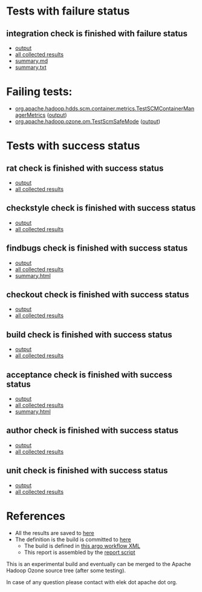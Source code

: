 # Tests with failure status

## integration check is finished with failure status

   * [output](https://raw.githubusercontent.com/elek/ozone-ci-03/master/pr/pr-hdds-2219-hr668/integration/output.log)
   * [all collected results](https://github.com/elek/ozone-ci-03/tree/master/pr/pr-hdds-2219-hr668/integration)
   * [summary.md](https://github.com/elek/ozone-ci-03/tree/master/pr/pr-hdds-2219-hr668/integration/summary.md)
   * [summary.txt](https://github.com/elek/ozone-ci-03/tree/master/pr/pr-hdds-2219-hr668/integration/summary.txt)

# Failing tests: 

 * [org.apache.hadoop.hdds.scm.container.metrics.TestSCMContainerManagerMetrics](hadoop-ozone/integration-test/org.apache.hadoop.hdds.scm.container.metrics.TestSCMContainerManagerMetrics.txt) ([output](hadoop-ozone/integration-test/org.apache.hadoop.hdds.scm.container.metrics.TestSCMContainerManagerMetrics-output.txt))
 * [org.apache.hadoop.ozone.om.TestScmSafeMode](hadoop-ozone/integration-test/org.apache.hadoop.ozone.om.TestScmSafeMode.txt) ([output](hadoop-ozone/integration-test/org.apache.hadoop.ozone.om.TestScmSafeMode-output.txt))


# Tests with success status

## rat check is finished with success status

   * [output](https://raw.githubusercontent.com/elek/ozone-ci-03/master/pr/pr-hdds-2219-hr668/rat/output.log)
   * [all collected results](https://github.com/elek/ozone-ci-03/tree/master/pr/pr-hdds-2219-hr668/rat)


## checkstyle check is finished with success status

   * [output](https://raw.githubusercontent.com/elek/ozone-ci-03/master/pr/pr-hdds-2219-hr668/checkstyle/output.log)
   * [all collected results](https://github.com/elek/ozone-ci-03/tree/master/pr/pr-hdds-2219-hr668/checkstyle)


## findbugs check is finished with success status

   * [output](https://raw.githubusercontent.com/elek/ozone-ci-03/master/pr/pr-hdds-2219-hr668/findbugs/output.log)
   * [all collected results](https://github.com/elek/ozone-ci-03/tree/master/pr/pr-hdds-2219-hr668/findbugs)
   * [summary.html](https://elek.github.io/ozone-ci-03/pr/pr-hdds-2219-hr668/findbugs/summary.html)


## checkout check is finished with success status

   * [output](https://raw.githubusercontent.com/elek/ozone-ci-03/master/pr/pr-hdds-2219-hr668/checkout/output.log)
   * [all collected results](https://github.com/elek/ozone-ci-03/tree/master/pr/pr-hdds-2219-hr668/checkout)


## build check is finished with success status

   * [output](https://raw.githubusercontent.com/elek/ozone-ci-03/master/pr/pr-hdds-2219-hr668/build/output.log)
   * [all collected results](https://github.com/elek/ozone-ci-03/tree/master/pr/pr-hdds-2219-hr668/build)


## acceptance check is finished with success status

   * [output](https://raw.githubusercontent.com/elek/ozone-ci-03/master/pr/pr-hdds-2219-hr668/acceptance/output.log)
   * [all collected results](https://github.com/elek/ozone-ci-03/tree/master/pr/pr-hdds-2219-hr668/acceptance)
   * [summary.html](https://elek.github.io/ozone-ci-03/pr/pr-hdds-2219-hr668/acceptance/summary.html)


## author check is finished with success status

   * [output](https://raw.githubusercontent.com/elek/ozone-ci-03/master/pr/pr-hdds-2219-hr668/author/output.log)
   * [all collected results](https://github.com/elek/ozone-ci-03/tree/master/pr/pr-hdds-2219-hr668/author)


## unit check is finished with success status

   * [output](https://raw.githubusercontent.com/elek/ozone-ci-03/master/pr/pr-hdds-2219-hr668/unit/output.log)
   * [all collected results](https://github.com/elek/ozone-ci-03/tree/master/pr/pr-hdds-2219-hr668/unit)




# References

 * All the results are saved to [here](https://github.com/elek/ozone-ci-03/tree/master/pr/pr-hdds-2219-hr668/)
 * The definition is the build is committed to [here](https://github.com/elek/argo-ozone)
    * The build is defined in [this argo workflow XML](https://github.com/elek/argo-ozone/blob/master/ozone-build.yaml)
    * This report is assembled by the [report script](https://github.com/elek/argo-ozone/blob/master/scripts/report.sh)

This is an experimental build and eventually can be merged to the Apache Hadoop Ozone source tree (after some testing).

In case of any question please contact with elek dot apache dot org.
